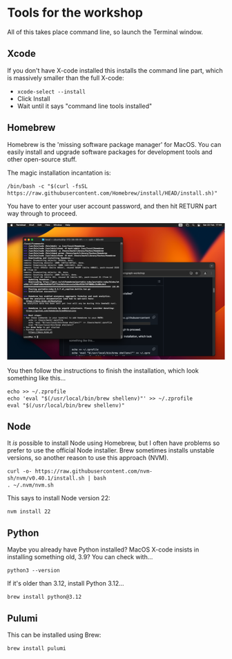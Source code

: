 
# Tools for the workshop

All of this takes place command line, so launch the Terminal window.

## Xcode

If you don't have X-code installed this installs the command line part, which
is massively smaller than the full X-code:

- `xcode-select --install`
- Click Install
- Wait until it says "command line tools installed"

## Homebrew

Homebrew is the 'missing software package manager' for MacOS.  You can
easily install and upgrade software packages for development tools and
other open-source stuff.

The magic installation incantation is:

```
/bin/bash -c "$(curl -fsSL https://raw.githubusercontent.com/Homebrew/install/HEAD/install.sh)"
```

You have to enter your user account password, and then hit RETURN part
way through to proceed.

![Screenshot of Homebrew install](homebrew.png)

You then follow the instructions to finish the installation, which look
something like this...

```
echo >> ~/.zprofile
echo 'eval "$(/usr/local/bin/brew shellenv)"' >> ~/.zprofile
eval "$(/usr/local/bin/brew shellenv)"
```

## Node

It _is_ possible to install Node using Homebrew, but I often have problems
so prefer to use the official Node installer.  Brew sometimes installs
unstable versions, so another reason to use this approach (NVM).

```
curl -o- https://raw.githubusercontent.com/nvm-sh/nvm/v0.40.1/install.sh | bash
. ~/.nvm/nvm.sh
```

This says to install Node version 22:

```
nvm install 22
```

## Python

Maybe you already have Python installed?  MacOS X-code insists in installing
something old, 3.9?  You can check with...

```
python3 --version
```

If it's older than 3.12, install Python 3.12...

```
brew install python@3.12
```

## Pulumi

This can be installed using Brew:

```
brew install pulumi
```
